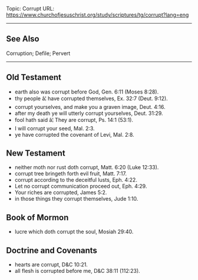 Topic: Corrupt
URL: https://www.churchofjesuschrist.org/study/scriptures/tg/corrupt?lang=eng

---

## See Also

Corruption; Defile; Pervert

---

## Old Testament

- earth also was corrupt before God, Gen. 6:11 (Moses 8:28).
- thy people â¦ have corrupted themselves, Ex. 32:7 (Deut. 9:12).
- corrupt yourselves, and make you a graven image, Deut. 4:16.
- after my death ye will utterly corrupt yourselves, Deut. 31:29.
- fool hath said â¦ They are corrupt, Ps. 14:1 (53:1).
- I will corrupt your seed, Mal. 2:3.
- ye have corrupted the covenant of Levi, Mal. 2:8.

## New Testament

- neither moth nor rust doth corrupt, Matt. 6:20 (Luke 12:33).
- corrupt tree bringeth forth evil fruit, Matt. 7:17.
- corrupt according to the deceitful lusts, Eph. 4:22.
- Let no corrupt communication proceed out, Eph. 4:29.
- Your riches are corrupted, James 5:2.
- in those things they corrupt themselves, Jude 1:10.

## Book of Mormon

- lucre which doth corrupt the soul, Mosiah 29:40.

## Doctrine and Covenants

- hearts are corrupt, D&C 10:21.
- all flesh is corrupted before me, D&C 38:11 (112:23).

